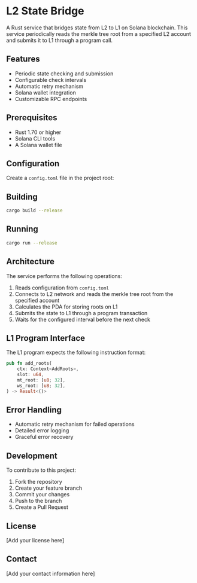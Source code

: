 # L2 State Bridge

A Rust service that bridges state from L2 to L1 on Solana blockchain. This service periodically reads the merkle tree root from a specified L2 account and submits it to L1 through a program call.

## Features

- Periodic state checking and submission
- Configurable check intervals
- Automatic retry mechanism
- Solana wallet integration
- Customizable RPC endpoints

## Prerequisites

- Rust 1.70 or higher
- Solana CLI tools
- A Solana wallet file

## Configuration

Create a `config.toml` file in the project root: 

## Building

```bash
cargo build --release
```

## Running

```bash
cargo run --release
```

## Architecture

The service performs the following operations:

1. Reads configuration from `config.toml`
2. Connects to L2 network and reads the merkle tree root from the specified account
3. Calculates the PDA for storing roots on L1
4. Submits the state to L1 through a program transaction
5. Waits for the configured interval before the next check

## L1 Program Interface

The L1 program expects the following instruction format:

```rust
pub fn add_roots(
    ctx: Context<AddRoots>,
    slot: u64,
    mt_root: [u8; 32],
    ws_root: [u8; 32],
) -> Result<()>
```

## Error Handling

- Automatic retry mechanism for failed operations
- Detailed error logging
- Graceful error recovery

## Development

To contribute to this project:

1. Fork the repository
2. Create your feature branch
3. Commit your changes
4. Push to the branch
5. Create a Pull Request

## License

[Add your license here]

## Contact

[Add your contact information here]
```